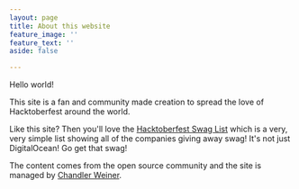```yaml
---
layout: page
title: About this website
feature_image: ''
feature_text: ''
aside: false

---
```

Hello world!

This site is a fan and community made creation to spread the love of Hacktoberfest around the world.

Like this site? Then you'll love the [Hacktoberfest Swag List](hacktoberfestswaglist.com "Hacktoberfest Swag List") which is a very, very simple list showing all of the companies giving away swag! It's not just DigitalOcean! Go get that swag!

The content comes from the open source community and the site is managed by [Chandler Weiner](https://chandlerweiner.com/aboutme/ "Chandler Weiner").